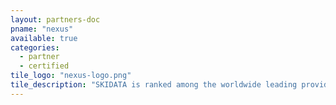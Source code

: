 ```yaml
---
layout: partners-doc
pname: "nexus"
available: true
categories: 
  - partner
  - certified
tile_logo: "nexus-logo.png"
tile_description: "SKIDATA is ranked among the worldwide leading providers of access solutions and visitor management. With a focus on supporting operators of stadiums and arenas, SKIDATA works with clients during the entire workflow of…"
---
```


